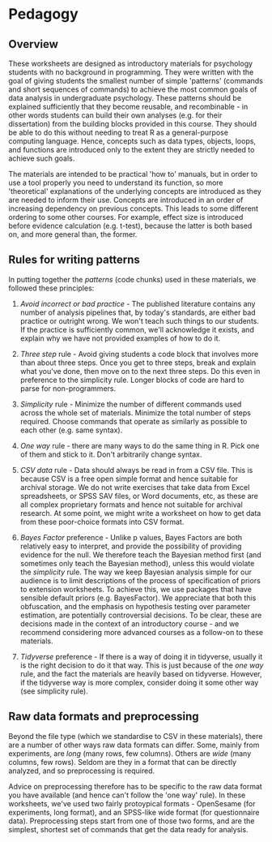 # Pedagogy

## Overview

These worksheets are designed as introductory materials for psychology students with no background in programming. They were written with the goal of giving students the smallest number of simple 'patterns' (commands and short sequences of commands) to achieve the most common goals of data analysis in undergraduate psychology. These patterns should be explained sufficiently that they become reusable, and recombinable - in other words students can build their own analyses (e.g. for their dissertation) from the building blocks provided in this course. They should be able to do this without needing to treat R as a general-purpose computing language. Hence, concepts such as data types, objects, loops, and functions are introduced only to the extent they are strictly needed to achieve such goals. 

The materials are intended to be practical 'how to' manuals, but in order to use a tool properly you need to understand its function, so more 'theoretical' explanations of the underlying concepts are introduced as they are needed to inform their use. Concepts are introduced in an order of increasing dependency on previous concepts. This leads to some different ordering to some other courses. For example, effect size is introduced before evidence calculation (e.g. t-test), because the latter is both based on, and more general than, the former.

## Rules for writing patterns

In putting together the _patterns_ (code chunks) used in these materials, we followed these principles:

1. _Avoid incorrect or bad practice_ - The published literature contains any number of analysis pipelines that, by today's standards, are either bad practice or outright wrong. We won't teach such things to our students. If the practice is sufficiently common, we'll acknowledge it exists, and explain why we have not provided examples of how to do it.

1. _Three step_ rule - Avoid giving students a code block that involves more than about three steps. Once you get to three steps, break and explain what you've done, then move on to the next three steps. Do this even in preference to the simplicity rule. Longer blocks of code are hard to parse for non-programmers.

1. _Simplicity_ rule - Minimize the number of different commands used across the whole set of materials. Minimize the total number of steps required. Choose commands that operate as similarly as possible to each other (e.g. same syntax).

1. _One way_ rule - there are many ways to do the same thing in R. Pick one of them and stick to it. Don't arbitrarily change syntax.

1. _CSV data_ rule - Data should always be read in from a CSV file. This is because CSV is a free open simple format and hence suitable for archival storage. We do not write exercises that take data from Excel spreadsheets, or SPSS SAV files, or Word documents, etc, as these are all complex proprietary formats and hence not suitable for archival research. At some point, we might write a worksheet on how to get data from these poor-choice formats into CSV format. 

1. _Bayes Factor_ preference - Unlike p values, Bayes Factors are both relatively easy to interpret, and provide the possibility of providing evidence for the null. We therefore teach the Bayesian method first (and sometimes only teach the Bayesian method), unless this would violate the _simplicity_ rule. The way we keep Bayesian analysis simple for our audience is to limit descriptions of the  process of specification of priors to extension worksheets. To achieve this, we use  packages that have sensible default priors (e.g. BayesFactor). We appreciate that both this obfuscation, and the emphasis on hypothesis testing over parameter estimation, are potentially controversial decisions. To be clear, these are decisions made in the context of an introductory course - and we recommend considering more advanced courses as a follow-on to these materials. 

1. _Tidyverse_ preference - If there is a way of doing it in tidyverse, usually it is the right decision to do it that way. This is just because of the _one way_ rule, and the fact the materials are heavily based on tidyverse. However, if the tidyverse way is more complex, consider doing it some other way (see simplicity rule). 

## Raw data formats and preprocessing

Beyond the file type (which we standardise to CSV in these materials), there are a number of other ways raw data formats can differ. Some, mainly from experiments, are _long_ (many rows, few columns). Others are _wide_ (many columns, few rows). Seldom are they in a format that can be directly analyzed, and so preprocessing is required.

Advice on preprocessing therefore has to be specific to the raw data format you have available (and hence can't follow the 'one way' rule). In these worksheets, we've used two fairly protoypical formats - OpenSesame (for experiments, long format), and an SPSS-like wide format (for questionnaire data). Preprocessing steps start from one of those two forms, and are the simplest, shortest set of commands that get the data ready for analysis. 

